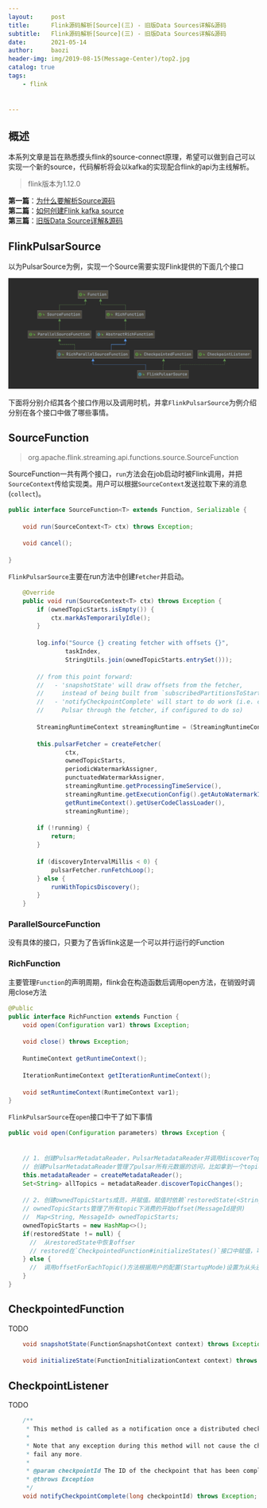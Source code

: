 ```yaml
---
layout:     post
title:      Flink源码解析[Source](三) - 旧版Data Sources详解&源码
subtitle:   Flink源码解析[Source](三) - 旧版Data Sources详解&源码
date:       2021-05-14
author:     baozi
header-img: img/2019-08-15(Message-Center)/top2.jpg
catalog: true 						
tags:								
    - flink


---
```


## 概述

本系列文章是旨在熟悉摸头flink的source-connect原理，希望可以做到自己可以实现一个新的source，代码解析将会以kafka的实现配合flink的api为主线解析。

>  flink版本为1.12.0

**第一篇**：[为什么要解析Source源码](https://shibd.github.io/2021/05/07/flink-source-1/)<br>
**第二篇**：[如何创建Flink kafka source](https://shibd.github.io/2021/05/11/flink-source-2/)<br>
**第三篇**：[旧版Data Source详解&源码](https://shibd.github.io/2021/05/14/flink-source-3/)<br>


## FlinkPulsarSource

以为PulsarSource为例，实现一个Source需要实现Flink提供的下面几个接口

![image-20210511211516947](/img/2021-flink-source/003.png)

下面将分别介绍其各个接口作用以及调用时机，并拿`FlinkPulsarSource`为例介绍分别在各个接口中做了哪些事情。


## SourceFunction
> org.apache.flink.streaming.api.functions.source.SourceFunction

SourceFunction一共有两个接口，`run`方法会在job启动时被Flink调用，并把`SourceContext`传给实现类。用户可以根据`SourceContext`发送拉取下来的消息(`collect`)。

```java
public interface SourceFunction<T> extends Function, Serializable {
    
    void run(SourceContext<T> ctx) throws Exception;

    void cancel();

}

```

`FlinkPulsarSource`主要在run方法中创建`Fetcher`并启动。
```java
    @Override
    public void run(SourceContext<T> ctx) throws Exception {
        if (ownedTopicStarts.isEmpty()) {
            ctx.markAsTemporarilyIdle();
        }

        log.info("Source {} creating fetcher with offsets {}",
                taskIndex,
                StringUtils.join(ownedTopicStarts.entrySet()));

        // from this point forward:
        //   - 'snapshotState' will draw offsets from the fetcher,
        //     instead of being built from `subscribedPartitionsToStartOffsets`
        //   - 'notifyCheckpointComplete' will start to do work (i.e. commit offsets to
        //     Pulsar through the fetcher, if configured to do so)

        StreamingRuntimeContext streamingRuntime = (StreamingRuntimeContext) getRuntimeContext();

        this.pulsarFetcher = createFetcher(
                ctx,
                ownedTopicStarts,
                periodicWatermarkAssigner,
                punctuatedWatermarkAssigner,
                streamingRuntime.getProcessingTimeService(),
                streamingRuntime.getExecutionConfig().getAutoWatermarkInterval(),
                getRuntimeContext().getUserCodeClassLoader(),
                streamingRuntime);

        if (!running) {
            return;
        }

        if (discoveryIntervalMillis < 0) {
            pulsarFetcher.runFetchLoop();
        } else {
            runWithTopicsDiscovery();
        }
    }

```

### ParallelSourceFunction

没有具体的接口，只要为了告诉flink这是一个可以并行运行的Function

### RichFunction

主要管理`Function`的声明周期，flink会在构造函数后调用open方法，在销毁时调用close方法

```java
@Public
public interface RichFunction extends Function {
    void open(Configuration var1) throws Exception;

    void close() throws Exception;

    RuntimeContext getRuntimeContext();

    IterationRuntimeContext getIterationRuntimeContext();

    void setRuntimeContext(RuntimeContext var1);
}

```

`FlinkPulsarSource`在`open`接口中干了如下事情

```java
public void open(Configuration parameters) throws Exception {
    
    
    // 1. 创建PulsarMetadataReader，PulsarMetadataReader并调用discoverTopicChanges()拿到所有的topic.
    // 创建PulsarMetadataReader管理了pulsar所有元数据的访问，比如拿到一个topic下有多少个partition等。
    this.metadataReader = createMetadataReader();
    Set<String> allTopics = metadataReader.discoverTopicChanges();
    
    // 2. 创建ownedTopicStarts成员，并赋值。赋值时依赖`restoredState(<String, MessageId>)`成员变量
    // ownedTopicStarts管理了所有topic下消费的开始offset(MessageId提供)    
    //  Map<String, MessageId> ownedTopicStarts;  
    ownedTopicStarts = new HashMap<>(); 
    if(restoredState ！= null) {
      //  从restoredState中恢复offser
      // restored在`CheckpointedFunction#initializeStates()`接口中赋值，可以参考下面具体实现分析
    } else {
      //  调用offsetForEachTopic()方法根据用户的配置(StartupMode)设置为从头还是从尾开始消费
    }
}

```


## CheckpointedFunction

TODO

```java
	void snapshotState(FunctionSnapshotContext context) throws Exception;

	void initializeState(FunctionInitializationContext context) throws Exception;

```

## CheckpointListener

TODO

```java
	/**
	 * This method is called as a notification once a distributed checkpoint has been completed.
	 * 
	 * Note that any exception during this method will not cause the checkpoint to
	 * fail any more.
	 * 
	 * @param checkpointId The ID of the checkpoint that has been completed.
	 * @throws Exception
	 */
	void notifyCheckpointComplete(long checkpointId) throws Exception;
```
